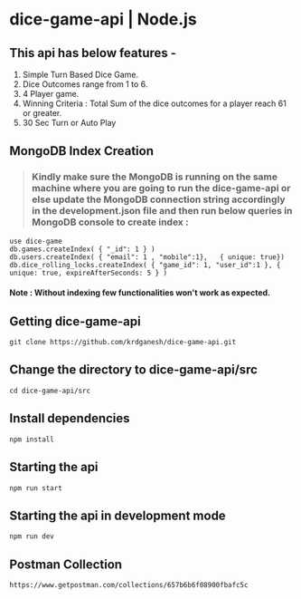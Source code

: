 # dice-game-api | Node.js
## This api has below features - 
1. Simple Turn Based Dice Game. 
2. Dice Outcomes range from 1 to 6. 
3. 4 Player game. 
4. Winning Criteria : Total Sum of the dice outcomes for a player reach 61 or greater. 
5. 30 Sec Turn or Auto Play

## MongoDB Index Creation
>### Kindly make sure the MongoDB is running on the same machine where you are going to run the dice-game-api or else update the MongoDB connection string accordingly in the development.json file and then run below queries in MongoDB console to create index :
```
use dice-game
db.games.createIndex( { "_id": 1 } )
db.users.createIndex( { "email": 1 , "mobile":1},   { unique: true})
db.dice_rolling_locks.createIndex( { "game_id": 1, "user_id":1 }, { unique: true, expireAfterSeconds: 5 } )
```
#### Note : Without indexing few functionalities won't work as expected. 


## Getting dice-game-api
```
git clone https://github.com/krdganesh/dice-game-api.git
```

## Change the directory to dice-game-api/src
```
cd dice-game-api/src
```
## Install dependencies
```
npm install
```
## Starting the api
```
npm run start
```

## Starting the api in development mode
```
npm run dev
```

## Postman Collection
```
https://www.getpostman.com/collections/657b6b6f08900fbafc5c
```